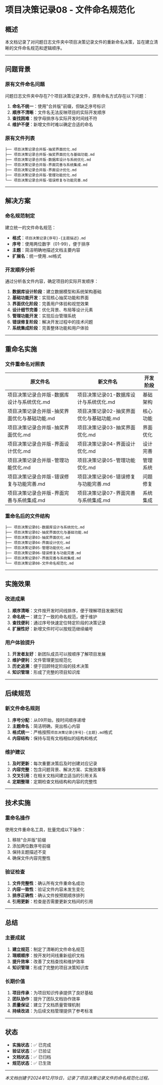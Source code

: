 # 项目决策记录08 - 文件命名规范化

## 概述
本文档记录了对问题日志文件夹中项目决策记录文件的重新命名决策，旨在建立清晰的文件命名规范和逻辑顺序。

---

## 问题背景

### 原有文件命名问题
问题日志文件夹中存在7个项目决策记录文件，原有命名方式存在以下问题：
1. **命名不统一**：使用"合并版"前缀，但缺乏序号标识
2. **顺序不清晰**：文件名无法反映项目的实际开发顺序
3. **查找困难**：按字母排序与实际开发时间线不符
4. **维护不便**：新增文件时难以确定合适的命名

### 原有文件列表
```
├── 项目决策记录合并版-抽奖界面优化.md
├── 项目决策记录合并版-抽奖界面优化与基础功能.md
├── 项目决策记录合并版-数据库设计与系统优化.md
├── 项目决策记录合并版-界面完善与系统集成.md
├── 项目决策记录合并版-界面设计优化.md
├── 项目决策记录合并版-管理功能优化.md
└── 项目决策记录合并版-错误修复与功能完善.md
```

---

## 解决方案

### 命名规范制定
建立统一的文件命名规范：
- **格式**：`项目决策记录{序号}-{主题描述}.md`
- **序号**：使用两位数字（01-99），便于排序
- **主题**：简洁明确地描述文档主要内容
- **扩展名**：统一使用`.md`格式

### 开发顺序分析
通过分析各文件内容，确定项目的实际开发顺序：

1. **数据库设计阶段**：建立数据模型和系统架构基础
2. **基础功能开发**：实现核心抽奖功能和界面
3. **界面优化阶段**：完善用户体验和视觉效果
4. **设计细节完善**：优化背景、布局等设计元素
5. **管理功能开发**：实现后台管理系统
6. **错误修复阶段**：解决开发过程中的技术问题
7. **系统集成阶段**：完善整体功能和用户体验

---

## 重命名实施

### 文件重命名对照表
| 原文件名 | 新文件名 | 开发阶段 |
|----------|----------|----------|
| 项目决策记录合并版-数据库设计与系统优化.md | 项目决策记录01-数据库设计与系统优化.md | 基础架构 |
| 项目决策记录合并版-抽奖界面优化与基础功能.md | 项目决策记录02-抽奖界面优化与基础功能.md | 核心功能 |
| 项目决策记录合并版-抽奖界面优化.md | 项目决策记录03-抽奖界面优化.md | 界面优化 |
| 项目决策记录合并版-界面设计优化.md | 项目决策记录04-界面设计优化.md | 设计完善 |
| 项目决策记录合并版-管理功能优化.md | 项目决策记录05-管理功能优化.md | 管理系统 |
| 项目决策记录合并版-错误修复与功能完善.md | 项目决策记录06-错误修复与功能完善.md | 问题修复 |
| 项目决策记录合并版-界面完善与系统集成.md | 项目决策记录07-界面完善与系统集成.md | 系统集成 |

### 重命名后的文件结构
```
├── 项目决策记录01-数据库设计与系统优化.md
├── 项目决策记录02-抽奖界面优化与基础功能.md
├── 项目决策记录03-抽奖界面优化.md
├── 项目决策记录04-界面设计优化.md
├── 项目决策记录05-管理功能优化.md
├── 项目决策记录06-错误修复与功能完善.md
├── 项目决策记录07-界面完善与系统集成.md
└── 项目决策记录08-文件命名规范化.md
```

---

## 实施效果

### 改进成果
1. **顺序清晰**：文件按开发时间线排序，便于理解项目发展历程
2. **命名统一**：建立了一致的命名规范，便于维护
3. **查找便利**：通过序号快速定位特定阶段的决策记录
4. **扩展性好**：新增文件时可以按规范继续编号

### 用户体验提升
1. **开发者友好**：新团队成员可以按顺序了解项目发展
2. **维护便利**：文件管理更加规范化
3. **历史追溯**：便于回顾特定阶段的技术决策
4. **知识管理**：形成了完整的项目知识库

---

## 后续规范

### 新文件命名规则
1. **序号分配**：从09开始，按时间顺序递增
2. **主题命名**：简洁明确，突出核心内容
3. **格式统一**：严格按照`项目决策记录{序号}-{主题}.md`格式
4. **内容结构**：保持与现有文档相似的结构和格式

### 维护建议
1. **及时更新**：每次重要决策后及时创建对应记录
2. **内容完整**：包含问题背景、解决方案、实施效果等
3. **交叉引用**：在相关文档间建立适当的引用关系
4. **定期整理**：定期检查文档结构和内容的完整性

---

## 技术实施

### 重命名操作
使用文件重命名工具，批量完成以下操作：
1. 移除"合并版"前缀
2. 添加两位数序号前缀
3. 保持主题描述不变
4. 确保文件内容完整性

### 验证检查
1. **文件完整性**：确认所有文件重命名成功
2. **内容一致性**：验证文件内容未发生变化
3. **排序正确性**：确认文件按预期顺序排列
4. **引用更新**：检查是否需要更新文档间的引用

---

## 总结

### 主要成就
1. **建立规范**：制定了清晰的文件命名规范
2. **理顺顺序**：按开发时间线重新组织文档
3. **提升效率**：改善了文档查找和维护效率
4. **知识管理**：形成了完整的项目决策知识库

### 长期价值
1. **项目传承**：为项目知识传承提供了良好基础
2. **团队协作**：提升了团队文档协作效率
3. **质量保证**：建立了文档质量管理机制
4. **持续改进**：为后续文档管理提供了参考标准

---

## 状态
- **实施状态**：✅ 已完成
- **验证状态**：✅ 已验证
- **文档状态**：✅ 已归档
- **规范状态**：✅ 已生效

---

*本文档创建于2024年12月19日，记录了项目决策记录文件的命名规范化过程。*